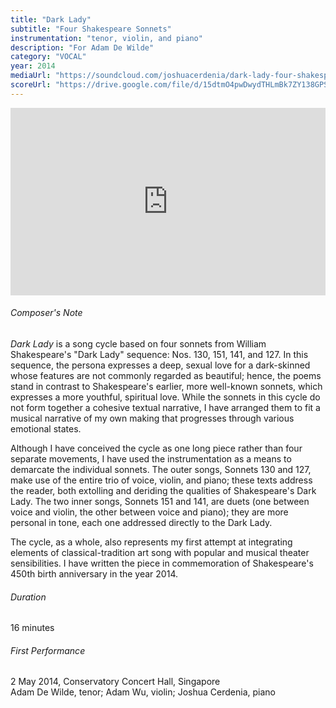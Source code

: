 ```yaml
---
title: "Dark Lady"
subtitle: "Four Shakespeare Sonnets"
instrumentation: "tenor, violin, and piano"
description: "For Adam De Wilde"
category: "VOCAL"
year: 2014
mediaUrl: "https://soundcloud.com/joshuacerdenia/dark-lady-four-shakespeare-sonnets"
scoreUrl: "https://drive.google.com/file/d/15dtmO4pwDwydTHLmBk7ZY138GPShje5A/view?usp=sharing"
---
```


<iframe class="mb-3" width="100%" height="300" scrolling="no" frameborder="no" allow="autoplay" src="https://w.soundcloud.com/player/?url=https%3A//api.soundcloud.com/tracks/148048374&color=%234a4a4a&auto_play=false&hide_related=false&show_comments=true&show_user=true&show_reposts=false&show_teaser=true&visual=true"></iframe>

###### Composer's Note

_Dark Lady_ is a song cycle based on four sonnets from William Shakespeare's "Dark Lady" sequence: Nos. 130, 151, 141, and 127. In this sequence, the persona expresses a deep, sexual love for a dark-skinned whose features are not commonly regarded as beautiful; hence, the poems stand in contrast to Shakespeare's earlier, more well-known sonnets, which expresses a more youthful, spiritual love. While the sonnets in this cycle do not form together a cohesive textual narrative, I have arranged them to fit a musical narrative of my own making that progresses through various emotional states.

Although I have conceived the cycle as one long piece rather than four separate movements, I have used the instrumentation as a means to demarcate the individual sonnets. The outer songs, Sonnets 130 and 127, make use of the entire trio of voice, violin, and piano; these texts address the reader, both extolling and deriding the qualities of Shakespeare's Dark Lady. The two inner songs, Sonnets 151 and 141, are duets (one between voice and violin, the other between voice and piano); they are more personal in tone, each one addressed directly to the Dark Lady.

The cycle, as a whole, also represents my first attempt at integrating elements of classical-tradition art song with popular and musical theater sensibilities. I have written the piece in commemoration of Shakespeare's 450th birth anniversary in the year 2014.

###### Duration

16 minutes

###### First Performance

2 May 2014, Conservatory Concert Hall, Singapore\
Adam De Wilde, tenor; Adam Wu, violin; Joshua Cerdenia, piano